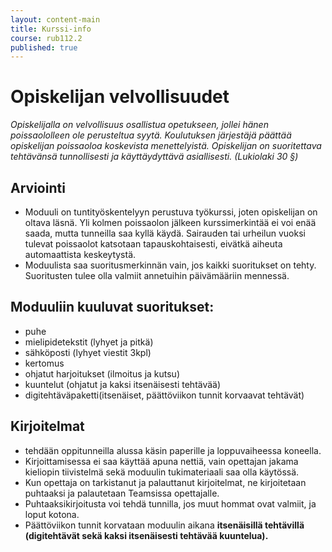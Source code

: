 ```yaml
---
layout: content-main
title: Kurssi-info
course: rub112.2
published: true
---
```


# Opiskelijan velvollisuudet

_Opiskelijalla on velvollisuus osallistua opetukseen, jollei hänen poissaololleen ole perusteltua syytä. Koulutuksen järjestäjä päättää opiskelijan poissaoloa koskevista menettelyistä. Opiskelijan on suoritettava tehtävänsä tunnollisesti ja käyttäydyttävä asiallisesti. (Lukiolaki 30 §)_

## Arviointi

- Moduuli on tuntityöskentelyyn perustuva työkurssi, joten opiskelijan on oltava läsnä. Yli kolmen poissaolon jälkeen kurssimerkintää ei voi enää saada, mutta tunneilla saa kyllä käydä. Sairauden tai urheilun vuoksi tulevat poissaolot katsotaan tapauskohtaisesti, eivätkä aiheuta automaattista keskeytystä. 
- Moduulista saa suoritusmerkinnän vain, jos kaikki suoritukset on tehty. Suoritusten tulee olla valmiit annetuihin päivämääriin mennessä.

## Moduuliin kuuluvat suoritukset:
- puhe
- mielipidetekstit (lyhyet ja pitkä)
- sähköposti (lyhyet viestit 3kpl)
- kertomus
- ohjatut harjoitukset (ilmoitus ja kutsu)
- kuuntelut (ohjatut ja kaksi itsenäisesti tehtävää)
- digitehtäväpaketti(itsenäiset, päättöviikon tunnit korvaavat tehtävät)

## Kirjoitelmat 

- tehdään oppitunneilla alussa käsin paperille ja loppuvaiheessa koneella.
- Kirjoittamisessa ei saa käyttää apuna nettiä, vain opettajan jakama kieliopin tiivistelmä sekä moduulin tukimateriaali saa olla käytössä.
- Kun opettaja on tarkistanut ja palauttanut kirjoitelmat, ne kirjoitetaan puhtaaksi ja palautetaan Teamsissa opettajalle.
- Puhtaaksikirjoitusta voi tehdä tunnilla, jos muut hommat ovat valmiit, ja loput kotona.
- Päättöviikon tunnit korvataan moduulin aikana **itsenäisillä tehtävillä (digitehtävät sekä kaksi itsenäisesti tehtävää kuuntelua).** 


